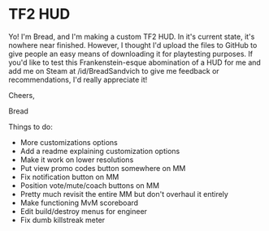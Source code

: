 # TF2 HUD
Yo! I'm Bread, and I'm making a custom TF2 HUD. In it's current state, it's nowhere near finished. However, I thought I'd upload the files to GitHub to give people an easy means of downloading it for playtesting purposes. If you'd like to test this Frankenstein-esque abomination of a HUD for me and add me on Steam at /id/BreadSandvich to give me feedback or recommendations, I'd really appreciate it!

Cheers,

Bread


Things to do:
- More customizations options
- Add a readme explaining customization options
- Make it work on lower resolutions
- Put view promo codes button somewhere on MM
- Fix notification button on MM
- Position vote/mute/coach buttons on MM
- Pretty much revisit the entire MM but don't overhaul it entirely
- Make functioning MvM scoreboard
- Edit build/destroy menus for engineer
- Fix dumb killstreak meter
